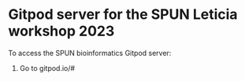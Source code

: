 # Gitpod server for the SPUN Leticia workshop 2023

To access the SPUN bioinformatics Gitpod server:

1. Go to gitpod.io/#
